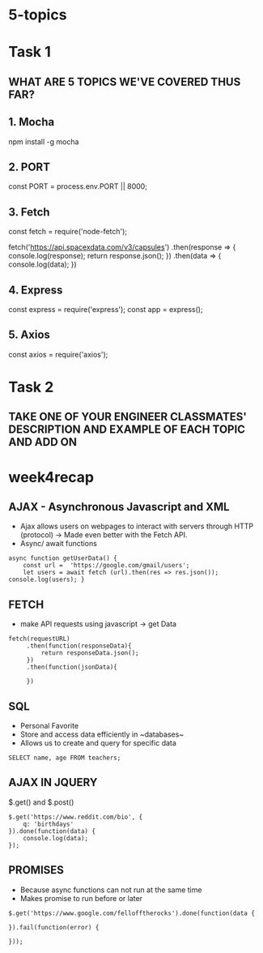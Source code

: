 # 5-topics

# Task 1
## WHAT ARE 5 TOPICS WE'VE COVERED THUS FAR?

## 1. Mocha
npm install -g mocha

## 2. PORT
const PORT = process.env.PORT || 8000;

## 3. Fetch
const fetch = require('node-fetch');

fetch('https://api.spacexdata.com/v3/capsules')
.then(response => {
    console.log(response);
    return response.json();
})
.then(data => {
    console.log(data);
})

## 4. Express
const express = require('express');
const app = express();

## 5. Axios
const axios = require('axios');

# Task 2
## TAKE ONE OF YOUR ENGINEER CLASSMATES' DESCRIPTION AND EXAMPLE OF EACH TOPIC AND ADD ON

# week4recap #
## AJAX - Asynchronous Javascript and XML ##
- Ajax allows users on webpages to interact with servers through HTTP (protocol) -> Made even better with the Fetch API.
- Async/ await functions
```
async function getUserData() { 
    const url =  'https://google.com/gmail/users'; 
    let users = await fetch (url).then(res => res.json()); console.log(users); }
```
## FETCH ##
- make API requests using javascript -> get Data
```
fetch(requestURL)
     .then(function(responseData){
         return responseData.json();
     })
     .then(function(jsonData){

     })
```
## SQL ##
- Personal Favorite
- Store and access data efficiently in ~databases~
- Allows us to create and query for specific data
```
SELECT name, age FROM teachers;
```
## AJAX IN JQUERY ##
$.get() and $.post()
```
$.get('https://www.reddit.com/bio', {
    q: 'birthdays'
}).done(function(data) {
    console.log(data);
});
```
## PROMISES ##
- Because async functions can not run at the same time
- Makes promise to run before or later
```
$.get('https://www.google.com/fellofftherocks').done(function(data {

}).fail(function(error) {

}));